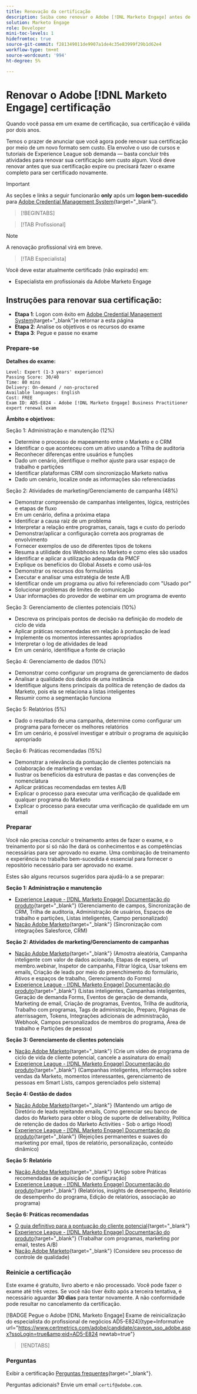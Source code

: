 ```yaml
---
title: Renovação da certificação
description: Saiba como renovar o Adobe [!DNL Marketo Engage] antes de expirar.
solution: Marketo Engage
role: Developer
mini-toc-levels: 1
hidefromtoc: true
source-git-commit: f281349011de9907a1de4c35e83999f29b1d62e4
workflow-type: tm+mt
source-wordcount: '994'
ht-degree: 5%

---
```


# Renovar o Adobe [!DNL Marketo Engage] certificação

Quando você passa em um exame de certificação, sua certificação é válida por dois anos.

Temos o prazer de anunciar que você agora pode renovar sua certificação por meio de um novo formato sem custo. Ela envolve o uso de cursos e tutoriais de Experience League sob demanda — basta concluir três atividades para renovar sua certificação sem custo algum. Você deve renovar antes que sua certificação expire ou precisará fazer o exame completo para ser certificado novamente.

>[!IMPORTANT]
>
>As seções e links a seguir funcionarão **only** após um **logon bem-sucedido** para [Adobe Credential Management System](http://www.certmetrics.com/adobe){target="_blank"}.

>[!BEGINTABS]

>[!TAB Profissional]

>[!NOTE]
>
>A renovação profissional virá em breve.

>[!TAB Especialista]

Você deve estar atualmente certificado (não expirado) em:

* Especialista em profissionais da Adobe Marketo Engage

## Instruções para renovar sua certificação:

* **Etapa 1**: Logon com êxito em [Adobe Credential Management System](http://www.certmetrics.com/adobe){target="_blank"}e retornar a esta página
* **Etapa 2**: Analise os objetivos e os recursos do exame
* **Etapa 3**: Pegue e passe no exame

### Prepare-se

**Detalhes do exame:**

```
Level: Expert (1-3 years' experience)
Passing Score: 30/40
Time: 80 mins
Delivery: On-demand / non-proctored
Available languages: English
Cost: FREE
Exam ID: AD5-E824 - Adobe [!DNL Marketo Engage] Business Practitioner expert renewal exam
```

**Âmbito e objetivos:**

Seção 1: Administração e manutenção (12%)

* Determine o processo de mapeamento entre o Marketo e o CRM
* Identificar o que aconteceu com um ativo usando a Trilha de auditoria
* Reconhecer diferenças entre usuários e funções
* Dado um cenário, identifique o melhor ajuste para usar espaço de trabalho e partições
* Identificar plataformas CRM com sincronização Marketo nativa
* Dado um cenário, localize onde as informações são referenciadas

Seção 2: Atividades de marketing/Gerenciamento de campanha (48%)

* Demonstrar compreensão de campanhas inteligentes, lógica, restrições e etapas de fluxo
* Em um cenário, defina a próxima etapa
* Identificar a causa raiz de um problema
* Interpretar a relação entre programas, canais, tags e custo do período
* Demonstrar/aplicar a configuração correta aos programas de envolvimento
* Fornecer exemplos de uso de diferentes tipos de tokens
* Resuma a utilidade dos Webhooks no Marketo e como eles são usados
* Identificar e aplicar a utilização adequada da PMCF
* Explique os benefícios do Global Assets e como usá-los
* Demonstrar os recursos dos formulários
* Executar e analisar uma estratégia de teste A/B
* Identificar onde um programa ou ativo foi referenciado com &quot;Usado por&quot;
* Solucionar problemas de limites de comunicação
* Usar informações do provedor de webinar em um programa de evento

Seção 3: Gerenciamento de clientes potenciais (10%)

* Descreva os principais pontos de decisão na definição do modelo de ciclo de vida
* Aplicar práticas recomendadas em relação à pontuação de lead
* Implemente os momentos interessantes apropriados
* Interpretar o log de atividades de lead
* Em um cenário, identifique a fonte de criação

Seção 4: Gerenciamento de dados (10%)

* Demonstrar como configurar um programa de gerenciamento de dados
* Analisar a qualidade dos dados de uma instância
* Identifique alguns itens principais da política de retenção de dados da Marketo, pois ela se relaciona a listas inteligentes
* Resumir como a segmentação funciona

Seção 5: Relatórios (5%)

* Dado o resultado de uma campanha, determine como configurar um programa para fornecer os melhores relatórios
* Em um cenário, é possível investigar e atribuir o programa de aquisição apropriado

Seção 6: Práticas recomendadas (15%)

* Demonstrar a relevância da pontuação de clientes potenciais na colaboração de marketing e vendas
* Ilustrar os benefícios da estrutura de pastas e das convenções de nomenclatura
* Aplicar práticas recomendadas em testes A/B
* Explicar o processo para executar uma verificação de qualidade em qualquer programa do Marketo
* Explicar o processo para executar uma verificação de qualidade em um email

### Preparar

Você não precisa concluir o treinamento antes de fazer o exame, e o treinamento por si só não lhe dará os conhecimentos e as competências necessárias para ser aprovado no exame. Uma combinação de treinamento e experiência no trabalho bem-sucedida é essencial para fornecer o repositório necessário para ser aprovado no exame.

Estes são alguns recursos sugeridos para ajudá-lo a se preparar:

**Seção 1: Administração e manutenção**

* [Experience League - [!DNL Marketo Engage] Documentação do produto](https://experienceleague.adobe.com/docs/marketo/using/home.html?lang=pt-BR){target="_blank"} (Gerenciamento de campos, Sincronização de CRM, Trilha de auditoria, Administração de usuários, Espaços de trabalho e partições, Listas inteligentes, Campo personalizado)
* [Nação Adobe Marketo](https://nation.marketo.com/t5/products/ct-p/products){target="_blank"} (Sincronização com integrações Salesforce, CRM)

**Seção 2: Atividades de marketing/Gerenciamento de campanhas**

* [Nação Adobe Marketo](https://nation.marketo.com/t5/products/ct-p/products){target="_blank"} (Amostra aleatória, Campanha inteligente com valor de dados acionado, Etapas de espera, url membro.webinar, Inspetor de campanha, Filtrar lógica, Usar tokens em emails, Criação de leads por meio do preenchimento do formulário, Ativos e espaços de trabalho, Gerenciamento do Forms)
* [Experience League - [!DNL Marketo Engage] Documentação do produto](https://experienceleague.adobe.com/docs/marketo/using/home.html?lang=pt-BR){target="_blank"} (Listas inteligentes, Campanhas inteligentes, Geração de demanda Forms, Eventos de geração de demanda, Marketing de email, Criação de programas, Eventos, Trilha de auditoria, Trabalho com programas, Tags de administração, Preparo, Páginas de aterrissagem, Tokens, Integrações adicionais de administração, Webhook, Campos personalizados de membros do programa, Área de trabalho e Partições de pessoa)

**Seção 3: Gerenciamento de clientes potenciais**

* [Nação Adobe Marketo](https://nation.marketo.com/t5/products/ct-p/products){target="_blank"} (Crie um vídeo de programa de ciclo de vida de cliente potencial, cancele a assinatura do email)
* [Experience League - [!DNL Marketo Engage] Documentação do produto](https://experienceleague.adobe.com/docs/marketo/using/home.html?lang=pt-BR){target="_blank"} (Campanhas inteligentes, informações sobre vendas da Marketo, momentos interessantes, gerenciamento de pessoas em Smart Lists, campos gerenciados pelo sistema)

**Seção 4: Gestão de dados**

* [Nação Adobe Marketo](https://nation.marketo.com/t5/products/ct-p/products){target="_blank"} (Mantendo um artigo de Diretório de leads rejeitando emails, Como gerenciar seu banco de dados do Marketo para obter o blog de suporte de deliverability, Política de retenção de dados do Marketo Activities - Sob o artigo Hood)
* [Experience League - [!DNL Marketo Engage] Documentação do produto](https://experienceleague.adobe.com/docs/marketo/using/home.html?lang=pt-BR){target="_blank"} (Rejeições permanentes e suaves do marketing por email, tipos de relatório, personalização, conteúdo dinâmico)

**Seção 5: Relatório**

* [Nação Adobe Marketo](https://nation.marketo.com/t5/products/ct-p/products){target="_blank"} (Artigo sobre Práticas recomendadas de aquisição de configuração)
* [Experience League - [!DNL Marketo Engage] Documentação do produto](https://experienceleague.adobe.com/docs/marketo/using/home.html?lang=pt-BR){target="_blank"} (Relatórios, insights de desempenho, Relatório de desempenho do programa, Edição de relatórios, associação ao programa)

**Seção 6: Práticas recomendadas**

* [O guia definitivo para a pontuação do cliente potencial](https://www.marketo.com/definitive-guides/lead-scoring){target="_blank"}
* [Experience League - [!DNL Marketo Engage] Documentação do produto](https://experienceleague.adobe.com/docs/marketo/using/home.html?lang=pt-BR){target="_blank"} (Trabalhar com programas, marketing por email, testes A/B)
* [Nação Adobe Marketo](https://nation.marketo.com/t5/products/ct-p/products){target="_blank"} (Considere seu processo de controle de qualidade)

### Reinicie a certificação

Este exame é gratuito, livro aberto e não processado. Você pode fazer o exame até três vezes. Se você não tiver êxito após a terceira tentativa, é necessário aguardar **30 dias** para tentar novamente. A não conformidade pode resultar no cancelamento da certificação.

[!BADGE Pegue o Adobe [!DNL Marketo Engage] Exame de reinicialização do especialista do profissional de negócios AD5-E824]{type=Informative url=&quot;https://www.certmetrics.com/adobe/candidate/caveon_sso_adobe.aspx?ssoLogin=true&amp;eid=AD5-E824 newtab=true&quot;}

>[!ENDTABS]

### Perguntas

Exibir a certificação [Perguntas frequentes](https://experienceleague.adobe.com/docs/certification/certification/faq.html?lang=en){target="_blank"}.

Perguntas adicionais? Envie um email `certif@adobe.com`.
